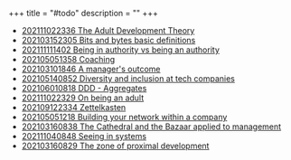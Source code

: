 +++
title = "#todo"
description = ""
+++



- [202111022336 The Adult Development Theory](/zettelkasten/202111022336-the-adult-development-theory)
- [202103152305 Bits and bytes basic definitions](/zettelkasten/202103152305-bits-and-bytes-basic-definitions)
- [202111111402 Being in authority vs being an authority](/zettelkasten/202111111402-being-in-authority-vs-being-an-authority)
- [202105051358 Coaching](/zettelkasten/202105051358-coaching)
- [202103101846 A manager's outcome](/zettelkasten/202103101846-a-manager-s-outcome)
- [202105140852 Diversity and inclusion at tech companies](/zettelkasten/202105140852-diversity-and-inclusion-at-tech-companies)
- [202106010818 DDD - Aggregates](/zettelkasten/202106010818-ddd---aggregates)
- [202111022329 On being an adult](/zettelkasten/202111022329-on-being-an-adult)
- [202109122334 Zettelkasten](/zettelkasten/202109122334-zettelkasten)
- [202105051218 Building your network within a company](/zettelkasten/202105051218-building-your-network-within-a-company)
- [202103160838 The Cathedral and the Bazaar applied to management](/zettelkasten/202103160838-the-cathedral-and-the-bazaar-applied-to-management)
- [202111040848 Seeing in systems](/zettelkasten/202111040848-seeing-in-systems)
- [202103160829 The zone of proximal development](/zettelkasten/202103160829-the-zone-of-proximal-development)
